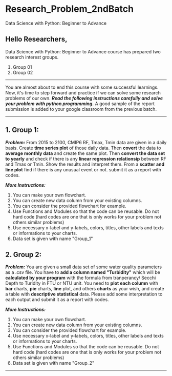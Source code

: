 # Research_Problem_2ndBatch
Data Science with Python: Beginner to Advance
## Hello Researchers, 
Data Science with Python: Beginner to Advance course has prepared two research interest groups. 
1. Group 01
2. Group 02
***
You are almost about to end this course with some successful learnings. 
Now, it's time to step forward and practice if we can solve some research problems of our own. 
***Read the following instructions carefully and solve your problem with python programming.*** A good sample of the report submission is added to your google classroom from the previous batch. 
***

## 1. **Group 1:**

***Problem:*** From 2015 to 2100, CMIP6 RF, Tmax, Tmin data are given in a daily basis. Create **time series plot** of those daily data. Then **covert** the data to **average monthly data** and create the same plot. Then **convert the data set to yearly** and check if there is any **linear regression relationsip** between RF and Tmax or Tmin. Show the results and interpret them. From a **scatter and line plot** find if there is any unusual event or not. submit it as a report with codes.

***More Instructions:***
1. You can make your own flowchart. 
2. You can create new data column from your existing columns.  
3. You can consider the provided flowchart for example.
4. Use Functions and Modules so that the code can be reusable. Do not hard code (hard codes are one that is only works for your problem not others similar problems)
5. Use necessary x-label and y-labels, colors, titles, other labels and texts or informations to your charts.
6. Data set is given with name "Group_1"


## 2. **Group 2:**

***Problem:*** You are given a small data set of some water quality parameters as a .csv file. You have to **add a column named "Turbidity"** which will be **calculated by your program** with the formula from tranperancy/ Secchi Depth to Turidity in FTU or NTU unit. You need to **plot each column** with **bar** charts, **pie** charts, **line** plot, and others **charts** as your wish, and create a table with **descriptive statistical** data. Please add some interpretation to each output and submit it as a report with codes.

***More Instructions:*** 
1. You can make your own flowchart. 
2. You can create new data column from your existing columns.  
3. You can consider the provided flowchart for example.
4. Use necessary x-label and y-labels, colors, titles, other labels and texts or informations to your charts.
5. Use Functions and Modules so that the code can be reusable. Do not hard code (hard codes are one that is only works for your problem not others similar problems)
6. Data set is given with name "Group_2"

________
